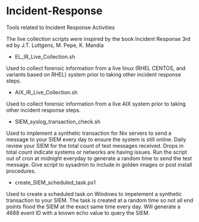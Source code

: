 # Incident-Response
Tools related to Incident Response Activities

The live collection scripts were inspired by the book Incident Response 3rd ed by J.T. Luttgens, M. Pepe, K. Mandia

* EL_IR_Live_Collection.sh

Used to collect forensic information from a live linux (RHEL CENTOS, and variants based on RHEL) system prior to taking other incident response steps.  

* AIX_IR_Live_Collection.sh

Used to collect forensic information from a live AIX system prior to taking other incident response steps. 

* SIEM_syslog_transaction_check.sh

Used to implement a synthetic transaction for Nix servers to send a message to your SIEM every day to ensure the system is still online.  Daily review your SIEM for the total count of test messages received.  Drops in total count indicate systems or networks are having issues.  Run the script out of cron at midnight everyday to generate a random time to send the test message.  Give script to sysadmin to include in golden images or post install procedures.

* create_SIEM_scheduled_task.ps1

Used to create a scheduled task on Windows to impelement a synthetic transaction to your SIEM.   The task is created at a random time so not all end points flood the SIEM at the exact same time every day.  Will generate a 4688 event ID with a known echo value to query the SIEM.
